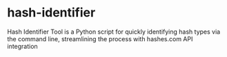 # hash-identifier
Hash Identifier Tool is a Python script for quickly identifying hash types via the command line, streamlining the process with hashes.com API integration
